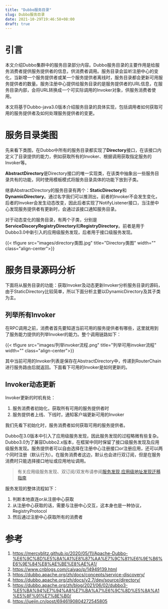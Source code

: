 ```yaml
---
title: "Dubbo服务目录"
slug: Dubbo服务目录
date: 2021-10-29T19:46:58+08:00
draft: true
---
```


<!--more-->

# 引言

本文介绍Dubbo集群中的服务目录部分内容。Dubbo服务目录的主要作用是给服务消费者提供服务提供者的信息，供消费者调用。服务目录会监听注册中心的变化，当新增一个服务提供者或某一个服务提供者离线时，服务目录都会更新可用服务提供者的数量。服务注册中心提供给服务目录的是服务提供者的URL信息，在服务目录内部，会将URL转换成一个可实际调用的Invoker对象，供服务消费者使用。

本文将基于Dubbo-java3.0版本介绍服务目录的具体实现，包括调用者如何获取可用的服务提供者及如何处理服务提供者的变更。

# 服务目录类图

先来看下类图，在Dubbo中所有的服务目录都实现了**Directory**接口，在该接口内定义了目录提供的能力，例如获取所有的Invoker、根据调用获取指定服务的Invoker等。

**AbstractDirectory**是Directory接口的唯一实现类，在该类中抽象出一些服务目录共有的功能，同时使用模板模式将服务目录具体的功能下放到子类。

继承AbstractDirectory的服务目录有两个：**StaticDirectory**和**DynamicDirectory**。通过名字我们可以推测出，前者的Invoker不会发生变化，后者的Invoker会发生动态改变，因此后者实现了NotifyListener接口，当注册中心发现服务提供者有更新时，会通过该接口通知服务目录。

对于动态变化的服务目录，有两个子类，分别是**ServiceDiscoryRegistryDirectory**和**RegistryDirectory**。前者是用于Dubbo3.0中新引入的应用级服务发现，后者用于接口级服务发现。

{{< tfigure src="images/directory类图.jpg" title="Directory类图" width="" class="align-center">}}

# 服务目录源码分析

下面将从服务目录的功能：获取Invoker及动态更新Invoker分析服务目录的源码，由于StaticDirectory比较简单，所以下面分析主要以DynamicDirectory及其子类为主。

## 列举所有Invoker

在RPC调用之前，消费者首先要知道当前可用的服务提供者有哪些，这里就用到了服务能力提供的列举Invoker的能力。整个调用链路如下：

{{< tfigure src="images/列举invoker流程.png" title="列举可用invoker流程" width="" class="align-center">}}

其中当前可用的Invoker列表是保存在AbstractDirectory中，传递到RouterChain进行服务路由后就返回。下面看下可用的Invoker是如何更新的。

## Invoker动态更新

Invoker更新的时机有处：

1. 服务消费者初始化，获取所有可用的服务提供者时
2. 服务提供者上线、下线时，通知客户端更新可用的Invoker

我们先看下初始化时，服务消费者如何获取可用的服务提供者。

Dubbo在3.0版本中引入了应用级服务发现，因此服务发现的过程略微有些复杂。Dubbo3.0为了兼容Dubbo2.x版本，在框架中同时保留了接口级服务发现及应用级服务发现。服务提供者可以自由选择在注册中心注册接口or注册应用，还可以两个同时注册（默认行为）。在服务消费者这边，默认也会进行双订阅，但是在服务消费时只能选择接口地址或应用地址调用。

> 有关应用级服务发现、双订阅/双发布请参阅[服务发现](https://dubbo.apache.org/zh/docs/v3.0/concepts/service-discovery/),[应用级地址发现迁移指南](https://dubbo.apache.org/zh/docs/v3.0/migration/migration-service-discovery/)

服务发现的整体流程如下：

1. 判断本地直连or从注册中心获取
2. 从注册中心获取的话，需要与注册中心交互，这本身也是一种协议，RegistryProtocol
3. 然后通过注册中心获取所有的消费者


# 参考

1. https://mercyblitz.github.io/2020/05/11/Apache-Dubbo-%E6%9C%8D%E5%8A%A1%E8%87%AA%E7%9C%81%E6%9E%B6%E6%9E%84%E8%AE%BE%E8%AE%A1/
2. https://www.cnblogs.com/caiyao/p/14949139.html
3. https://dubbo.apache.org/zh/docs/concepts/service-discovery/
4. https://dubbo.apache.org/zh/docs/v2.7/dev/source/directory/
5. https://dubbo.apache.org/zh/blog/2021/06/02/dubbo3-%E5%BA%94%E7%94%A8%E7%BA%A7%E6%9C%8D%E5%8A%A1%E5%8F%91%E7%8E%B0/
6. https://juejin.cn/post/6946190804272545805
